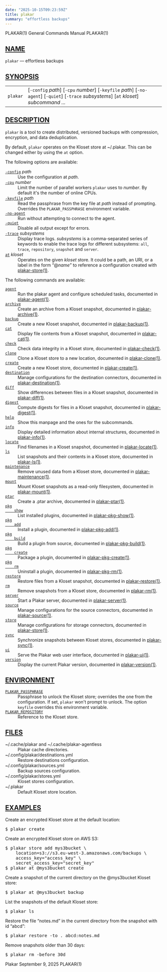 ```yaml
---
date: "2025-10-15T09:23:59Z"
title: plakar
summary: "effortless backups"
---
```

<div class="head" role="doc-pageheader" aria-label="Manual header
  line"><span class="head-ltitle">PLAKAR(1)</span>
  <span class="head-vol">General Commands Manual</span>
  <span class="head-rtitle">PLAKAR(1)</span></div>
<main class="manual-text">
<section class="Sh">
<h2 class="Sh" id="NAME"><a class="permalink" href="#NAME">NAME</a></h2>
<p class="Pp"><code class="Nm">plakar</code> &#x2014;
    <span class="Nd" role="doc-subtitle">effortless backups</span></p>
</section>
<section class="Sh">
<h2 class="Sh" id="SYNOPSIS"><a class="permalink" href="#SYNOPSIS">SYNOPSIS</a></h2>
<table class="Nm">
  <tr>
    <td><code class="Nm">plakar</code></td>
    <td>[<code class="Fl">-config</code> <var class="Ar">path</var>]
      [<code class="Fl">-cpu</code> <var class="Ar">number</var>]
      [<code class="Fl">-keyfile</code> <var class="Ar">path</var>]
      [<code class="Fl">-no-agent</code>] [<code class="Fl">-quiet</code>]
      [<code class="Fl">-trace</code> <var class="Ar">subsystems</var>]
      [<code class="Cm">at</code> <var class="Ar">kloset</var>]
      <var class="Ar">subcommand ...</var></td>
  </tr>
</table>
</section>
<section class="Sh">
<h2 class="Sh" id="DESCRIPTION"><a class="permalink" href="#DESCRIPTION">DESCRIPTION</a></h2>
<p class="Pp"><code class="Nm">plakar</code> is a tool to create distributed,
    versioned backups with compression, encryption, and data deduplication.</p>
<p class="Pp">By default, <code class="Nm">plakar</code> operates on the Kloset
    store at <span class="Pa">~/.plakar</span>. This can be changed either by
    using the <code class="Cm">at</code> option.</p>
<p class="Pp">The following options are available:</p>
<dl class="Bl-tag">
  <dt id="config"><a class="permalink" href="#config"><code class="Fl">-config</code></a>
    <var class="Ar">path</var></dt>
  <dd>Use the configuration at <var class="Ar">path</var>.</dd>
  <dt id="cpu"><a class="permalink" href="#cpu"><code class="Fl">-cpu</code></a>
    <var class="Ar">number</var></dt>
  <dd>Limit the number of parallel workers <code class="Nm">plakar</code> uses
      to <var class="Ar">number</var>. By default it's the number of online
      CPUs.</dd>
  <dt id="keyfile"><a class="permalink" href="#keyfile"><code class="Fl">-keyfile</code></a>
    <var class="Ar">path</var></dt>
  <dd>Read the passphrase from the key file at <var class="Ar">path</var>
      instead of prompting. Overrides the
      <code class="Ev">PLAKAR_PASSPHRASE</code> environment variable.</dd>
  <dt id="no-agent"><a class="permalink" href="#no-agent"><code class="Fl">-no-agent</code></a></dt>
  <dd>Run without attempting to connect to the agent.</dd>
  <dt id="quiet"><a class="permalink" href="#quiet"><code class="Fl">-quiet</code></a></dt>
  <dd>Disable all output except for errors.</dd>
  <dt id="trace"><a class="permalink" href="#trace"><code class="Fl">-trace</code></a>
    <var class="Ar">subsystems</var></dt>
  <dd>Display trace logs. <var class="Ar">subsystems</var> is a comma-separated
      series of keywords to enable the trace logs for different subsystems:
      <code class="Cm">all</code>, <code class="Cm">trace</code>,
      <code class="Cm">repository</code>, <code class="Cm">snapshot</code>
      <span class="No">and</span> <code class="Cm">server</code>.</dd>
  <dt id="at"><a class="permalink" href="#at"><code class="Cm">at</code></a>
    <var class="Ar">kloset</var></dt>
  <dd>Operates on the given <var class="Ar">kloset</var> store. It could be a
      path, an URI, or a label in the form
      &#x201C;@<var class="Ar">name</var>&#x201D; to reference a configuration
      created with
      <a class="Xr" href="../plakar-store/" aria-label="plakar-store, section
      1">plakar-store(1)</a>.</dd>
</dl>
<p class="Pp">The following commands are available:</p>
<p class="Pp"></p>
<dl class="Bl-tag Bl-compact">
  <dt id="agent"><a class="permalink" href="#agent"><code class="Cm">agent</code></a></dt>
  <dd>Run the plakar agent and configure scheduled tasks, documented in
      <a class="Xr" href="../plakar-agent/" aria-label="plakar-agent, section
      1">plakar-agent(1)</a>.</dd>
  <dt id="archive"><a class="permalink" href="#archive"><code class="Cm">archive</code></a></dt>
  <dd>Create an archive from a Kloset snapshot, documented in
      <a class="Xr" href="../plakar-archive/" aria-label="plakar-archive,
      section 1">plakar-archive(1)</a>.</dd>
  <dt id="backup"><a class="permalink" href="#backup"><code class="Cm">backup</code></a></dt>
  <dd>Create a new Kloset snapshot, documented in
      <a class="Xr" href="../plakar-backup/" aria-label="plakar-backup, section
      1">plakar-backup(1)</a>.</dd>
  <dt id="cat"><a class="permalink" href="#cat"><code class="Cm">cat</code></a></dt>
  <dd>Display file contents from a Kloset snapshot, documented in
      <a class="Xr" href="../plakar-cat/" aria-label="plakar-cat, section
      1">plakar-cat(1)</a>.</dd>
  <dt id="check"><a class="permalink" href="#check"><code class="Cm">check</code></a></dt>
  <dd>Check data integrity in a Kloset store, documented in
      <a class="Xr" href="../plakar-check/" aria-label="plakar-check, section
      1">plakar-check(1)</a>.</dd>
  <dt id="clone"><a class="permalink" href="#clone"><code class="Cm">clone</code></a></dt>
  <dd>Clone a Kloset store to a new location, documented in
      <a class="Xr" href="../plakar-clone/" aria-label="plakar-clone, section
      1">plakar-clone(1)</a>.</dd>
  <dt id="create"><a class="permalink" href="#create"><code class="Cm">create</code></a></dt>
  <dd>Create a new Kloset store, documented in
      <a class="Xr" href="../plakar-create/" aria-label="plakar-create, section
      1">plakar-create(1)</a>.</dd>
  <dt id="destination"><a class="permalink" href="#destination"><code class="Cm">destination</code></a></dt>
  <dd>Manage configurations for the destination connectors, documented in
      <a class="Xr" href="../plakar-destination/" aria-label="plakar-destination,
      section 1">plakar-destination(1)</a>.</dd>
  <dt id="diff"><a class="permalink" href="#diff"><code class="Cm">diff</code></a></dt>
  <dd>Show differences between files in a Kloset snapshot, documented in
      <a class="Xr" href="../plakar-diff/" aria-label="plakar-diff, section
      1">plakar-diff(1)</a>.</dd>
  <dt id="digest"><a class="permalink" href="#digest"><code class="Cm">digest</code></a></dt>
  <dd>Compute digests for files in a Kloset snapshot, documented in
      <a class="Xr" href="../plakar-digest/" aria-label="plakar-digest, section
      1">plakar-digest(1)</a>.</dd>
  <dt id="help"><a class="permalink" href="#help"><code class="Cm">help</code></a></dt>
  <dd>Show this manpage and the ones for the subcommands.</dd>
  <dt id="info"><a class="permalink" href="#info"><code class="Cm">info</code></a></dt>
  <dd>Display detailed information about internal structures, documented in
      <a class="Xr" href="../plakar-info/" aria-label="plakar-info, section
      1">plakar-info(1)</a>.</dd>
  <dt id="locate"><a class="permalink" href="#locate"><code class="Cm">locate</code></a></dt>
  <dd>Find filenames in a Kloset snapshot, documented in
      <a class="Xr" href="../plakar-locate/" aria-label="plakar-locate, section
      1">plakar-locate(1)</a>.</dd>
  <dt id="ls"><a class="permalink" href="#ls"><code class="Cm">ls</code></a></dt>
  <dd>List snapshots and their contents in a Kloset store, documented in
      <a class="Xr" href="../plakar-ls/" aria-label="plakar-ls, section
      1">plakar-ls(1)</a>.</dd>
  <dt id="maintenance"><a class="permalink" href="#maintenance"><code class="Cm">maintenance</code></a></dt>
  <dd>Remove unused data from a Kloset store, documented in
      <a class="Xr" href="../plakar-maintenance/" aria-label="plakar-maintenance,
      section 1">plakar-maintenance(1)</a>.</dd>
  <dt id="mount"><a class="permalink" href="#mount"><code class="Cm">mount</code></a></dt>
  <dd>Mount Kloset snapshots as a read-only filesystem, documented in
      <a class="Xr" href="../plakar-mount/" aria-label="plakar-mount, section
      1">plakar-mount(1)</a>.</dd>
  <dt id="ptar"><a class="permalink" href="#ptar"><code class="Cm">ptar</code></a></dt>
  <dd>Create a .ptar archive, documented in
      <a class="Xr" href="../plakar-ptar/" aria-label="plakar-ptar, section
      1">plakar-ptar(1)</a>.</dd>
  <dt id="pkg"><a class="permalink" href="#pkg"><code class="Cm">pkg
    show</code></a></dt>
  <dd>List installed plugins, documented in
      <a class="Xr" href="../plakar-pkg-show/" aria-label="plakar-pkg-show,
      section 1">plakar-pkg-show(1)</a>.</dd>
  <dt id="pkg~2"><a class="permalink" href="#pkg~2"><code class="Cm">pkg
    add</code></a></dt>
  <dd>Install a plugin, documented in
      <a class="Xr" href="../plakar-pkg-add/" aria-label="plakar-pkg-add,
      section 1">plakar-pkg-add(1)</a>.</dd>
  <dt id="pkg~3"><a class="permalink" href="#pkg~3"><code class="Cm">pkg
    build</code></a></dt>
  <dd>Build a plugin from source, documented in
      <a class="Xr" href="../plakar-pkg-build/" aria-label="plakar-pkg-build,
      section 1">plakar-pkg-build(1)</a>.</dd>
  <dt id="pkg~4"><a class="permalink" href="#pkg~4"><code class="Cm">pkg
    create</code></a></dt>
  <dd>Package a plugin, documented in
      <a class="Xr" href="../plakar-pkg-create/" aria-label="plakar-pkg-create,
      section 1">plakar-pkg-create(1)</a>.</dd>
  <dt id="pkg~5"><a class="permalink" href="#pkg~5"><code class="Cm">pkg
    rm</code></a></dt>
  <dd>Uninstall a plugin, documented in
      <a class="Xr" href="../plakar-pkg-rm/" aria-label="plakar-pkg-rm, section
      1">plakar-pkg-rm(1)</a>.</dd>
  <dt id="restore"><a class="permalink" href="#restore"><code class="Cm">restore</code></a></dt>
  <dd>Restore files from a Kloset snapshot, documented in
      <a class="Xr" href="../plakar-restore/" aria-label="plakar-restore,
      section 1">plakar-restore(1)</a>.</dd>
  <dt id="rm"><a class="permalink" href="#rm"><code class="Cm">rm</code></a></dt>
  <dd>Remove snapshots from a Kloset store, documented in
      <a class="Xr" href="../plakar-rm/" aria-label="plakar-rm, section
      1">plakar-rm(1)</a>.</dd>
  <dt id="server"><a class="permalink" href="#server"><code class="Cm">server</code></a></dt>
  <dd>Start a Plakar server, documented in
      <a class="Xr" href="../plakar-server/" aria-label="plakar-server, section
      1">plakar-server(1)</a>.</dd>
  <dt id="source"><a class="permalink" href="#source"><code class="Cm">source</code></a></dt>
  <dd>Manage configurations for the source connectors, documented in
      <a class="Xr" href="../plakar-source/" aria-label="plakar-source, section
      1">plakar-source(1)</a>.</dd>
  <dt id="store"><a class="permalink" href="#store"><code class="Cm">store</code></a></dt>
  <dd>Manage configurations for storage connectors, documented in
      <a class="Xr" href="../plakar-store/" aria-label="plakar-store, section
      1">plakar-store(1)</a>.</dd>
  <dt id="sync"><a class="permalink" href="#sync"><code class="Cm">sync</code></a></dt>
  <dd>Synchronize snapshots between Kloset stores, documented in
      <a class="Xr" href="../plakar-sync/" aria-label="plakar-sync, section
      1">plakar-sync(1)</a>.</dd>
  <dt id="ui"><a class="permalink" href="#ui"><code class="Cm">ui</code></a></dt>
  <dd>Serve the Plakar web user interface, documented in
      <a class="Xr" href="../plakar-ui/" aria-label="plakar-ui, section
      1">plakar-ui(1)</a>.</dd>
  <dt id="version"><a class="permalink" href="#version"><code class="Cm">version</code></a></dt>
  <dd>Display the current Plakar version, documented in
      <a class="Xr" href="../plakar-version/" aria-label="plakar-version,
      section 1">plakar-version(1)</a>.</dd>
</dl>
</section>
<section class="Sh">
<h2 class="Sh" id="ENVIRONMENT"><a class="permalink" href="#ENVIRONMENT">ENVIRONMENT</a></h2>
<dl class="Bl-tag">
  <dt id="PLAKAR_PASSPHRASE"><a class="permalink" href="#PLAKAR_PASSPHRASE"><code class="Ev">PLAKAR_PASSPHRASE</code></a></dt>
  <dd>Passphrase to unlock the Kloset store; overrides the one from the
      configuration. If set, <code class="Nm">plakar</code> won't prompt to
      unlock. The option <code class="Cm">keyfile</code> overrides this
      environment variable.</dd>
  <dt id="PLAKAR_REPOSITORY"><a class="permalink" href="#PLAKAR_REPOSITORY"><code class="Ev">PLAKAR_REPOSITORY</code></a></dt>
  <dd>Reference to the Kloset store.</dd>
</dl>
</section>
<section class="Sh">
<h2 class="Sh" id="FILES"><a class="permalink" href="#FILES">FILES</a></h2>
<dl class="Bl-tag">
  <dt><span class="Pa">~/.cache/plakar</span> <span class="No">and</span>
    <span class="Pa">~/.cache/plakar-agentless</span></dt>
  <dd>Plakar cache directories.</dd>
  <dt><span class="Pa">~/.config/plakar/destinations.yml</span></dt>
  <dd>Restore destinations configuration.</dd>
  <dt><span class="Pa">~/.config/plakar/sources.yml</span></dt>
  <dd>Backup sources configuration.</dd>
  <dt><span class="Pa">~/.config/plakar/stores.yml</span></dt>
  <dd>Kloset stores configuration.</dd>
  <dt><span class="Pa">~/.plakar</span></dt>
  <dd>Default Kloset store location.</dd>
</dl>
</section>
<section class="Sh">
<h2 class="Sh" id="EXAMPLES"><a class="permalink" href="#EXAMPLES">EXAMPLES</a></h2>
<p class="Pp">Create an encrypted Kloset store at the default location:</p>
<div class="Bd Pp Bd-indent Li">
<pre>$ plakar create</pre>
</div>
<p class="Pp">Create an encrypted Kloset store on AWS S3:</p>
<div class="Bd Pp Bd-indent Li">
<pre>$ plakar store add mys3bucket \
    location=s3://s3.eu-west-3.amazonaws.com/backups \
    access_key=&quot;access_key&quot; \
    secret_access_key=&quot;secret_key&quot;
$ plakar at @mys3bucket create</pre>
</div>
<p class="Pp">Create a snapshot of the current directory on the @mys3bucket
    Kloset store:</p>
<div class="Bd Pp Bd-indent Li">
<pre>$ plakar at @mys3bucket backup</pre>
</div>
<p class="Pp">List the snapshots of the default Kloset store:</p>
<div class="Bd Pp Bd-indent Li">
<pre>$ plakar ls</pre>
</div>
<p class="Pp">Restore the file &#x201C;notes.md&#x201D; in the current directory
    from the snapshot with id &#x201C;abcd&#x201D;:</p>
<div class="Bd Pp Bd-indent Li">
<pre>$ plakar restore -to . abcd:notes.md</pre>
</div>
<p class="Pp">Remove snapshots older than 30 days:</p>
<div class="Bd Pp Bd-indent Li">
<pre>$ plakar rm -before 30d</pre>
</div>
</section>
</main>
<div class="foot" role="doc-pagefooter" aria-label="Manual footer
  line"><span class="foot-left">Plakar</span> <span class="foot-date">September
  9, 2025</span> <span class="foot-right">PLAKAR(1)</span></div>
